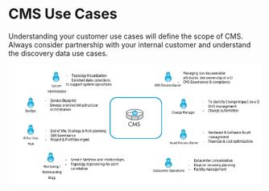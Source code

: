 # CMS Use Cases
Understanding your customer use cases will define the scope of CMS. Always consider partnership with your internal customer and understand the discovery data use cases.

![](../images/get_started/usecases.png)
